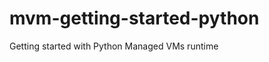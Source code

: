 mvm-getting-started-python
==========================

Getting started with Python Managed VMs runtime
